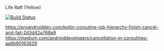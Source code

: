 Life Raft (Yellow)

[![Build Status](https://travis-ci.org/barakb/life-raft.svg?branch=master)](https://travis-ci.org/barakb/life-raft)



https://proandroiddev.com/kotlin-coroutine-job-hierarchy-finish-cancel-and-fail-2d3d42a768a9
https://medium.com/androiddevelopers/cancellation-in-coroutines-aa6b90163629
